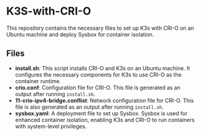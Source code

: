 # K3S-with-CRI-O

This repository contains the necessary files to set up K3s with CRI-O on an Ubuntu machine and deploy Sysbox for container isolation.

## Files

- **install.sh**: This script installs CRI-O and K3s on an Ubuntu machine. It configures the necessary components for K3s to use CRI-O as the container runtime.
- **crio.conf**: Configuration file for CRI-O. This file is generated as an output after running `install.sh`.
- **11-crio-ipv4-bridge.conflist**: Network configuration file for CRI-O. This file is also generated as an output after running `install.sh`.
- **sysbox.yaml**: A deployment file to set up Sysbox. Sysbox is used for enhanced container isolation, enabling K3s and CRI-O to run containers with system-level privileges.
